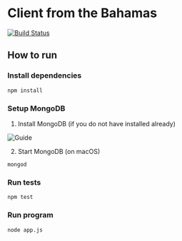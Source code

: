 # Client from the Bahamas

[![Build Status](https://travis-ci.org/BernardoMG/BahamasClient.svg?branch=master)](https://travis-ci.org/BernardoMG/BahamasClient)

## How to run

### Install dependencies

```
npm install
```

### Setup MongoDB

1. Install MongoDB (if you do not have installed already)

![Guide](https://docs.mongodb.com/manual/tutorial/install-mongodb-on-os-x/)

2. Start MongoDB (on macOS)

```
mongod
```

### Run tests

```
npm test
```

### Run program

```
node app.js
```
